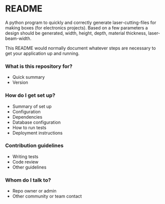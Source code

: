 # README #

A python program to quickly and correctly generate laser-cutting-files for making boxes (for electronics projects).
Based on a few parameters a design should be generated, width, height, depth, material thickness, laser-beam-width.

This README would normally document whatever steps are necessary to get your application up and running.


### What is this repository for? ###

* Quick summary
* Version

### How do I get set up? ###

* Summary of set up
* Configuration
* Dependencies
* Database configuration
* How to run tests
* Deployment instructions

### Contribution guidelines ###

* Writing tests
* Code review
* Other guidelines

### Whom do I talk to? ###

* Repo owner or admin
* Other community or team contact